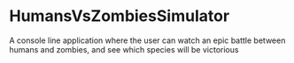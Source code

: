 # HumansVsZombiesSimulator
A console line application where the user can watch an epic battle between humans and zombies, and see which species will be victorious
